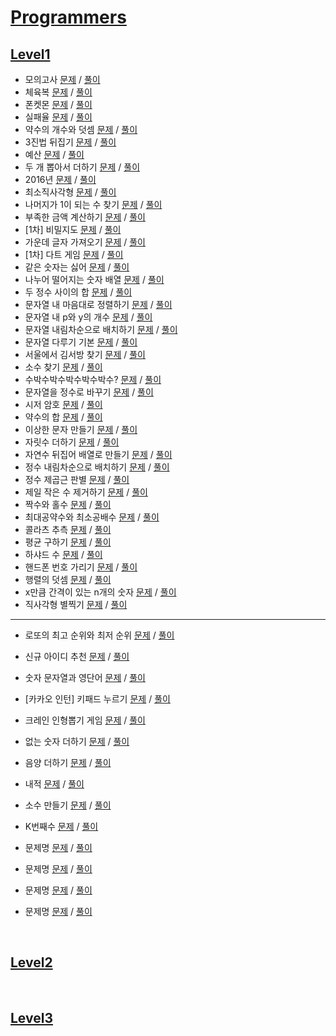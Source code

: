 # [Programmers](https://programmers.co.kr/learn/challenges)

## [Level1](./programmers/Lv1/)
- 모의고사 [문제](https://programmers.co.kr/learn/courses/30/lessons/42840) / [풀이](https://github.com/gjTang/TIL/blob/main/Algorithm/coding-test/programmers/Lv1/mock_exam.py)
- 체육복 [문제](https://programmers.co.kr/learn/courses/30/lessons/42862) / [풀이](https://github.com/gjTang/TIL/blob/main/Algorithm/coding-test/programmers/Lv1/gym_suit.py)
- 폰켓몬 [문제](https://programmers.co.kr/learn/courses/30/lessons/1845) / [풀이](https://github.com/gjTang/TIL/blob/main/Algorithm/coding-test/programmers/Lv1/phonecatmon.py)
- 실패율 [문제](https://programmers.co.kr/learn/courses/30/lessons/42889) / [풀이](https://github.com/gjTang/TIL/blob/main/Algorithm/coding-test/programmers/Lv1/failure.py)
- 약수의 개수와 덧셈 [문제](https://programmers.co.kr/learn/courses/30/lessons/77884) / [풀이](https://github.com/gjTang/TIL/blob/main/Algorithm/coding-test/programmers/Lv1/divisor.py)
- 3진법 뒤집기 [문제](https://programmers.co.kr/learn/courses/30/lessons/68935) / [풀이](https://github.com/gjTang/TIL/blob/main/Algorithm/coding-test/programmers/Lv1/ternary.py)
- 예산 [문제](https://programmers.co.kr/learn/courses/30/lessons/12982) / [풀이](https://github.com/gjTang/TIL/blob/main/Algorithm/coding-test/programmers/Lv1/budget.py)
- 두 개 뽑아서 더하기 [문제](https://programmers.co.kr/learn/courses/30/lessons/68644) / [풀이](https://github.com/gjTang/TIL/blob/main/Algorithm/coding-test/programmers/Lv1/extract_two.py)
- 2016년 [문제](https://programmers.co.kr/learn/courses/30/lessons/12901) / [풀이](https://github.com/gjTang/TIL/blob/main/Algorithm/coding-test/programmers/Lv1/2016.py)  
- 최소직사각형 [문제](https://programmers.co.kr/learn/courses/30/lessons/86491) / [풀이](https://github.com/gjTang/TIL/blob/main/Algorithm/coding-test/programmers/Lv1/minimum_rectangle.py)
- 나머지가 1이 되는 수 찾기 [문제](https://programmers.co.kr/learn/courses/30/lessons/87389) / [풀이](https://github.com/gjTang/TIL/blob/main/Algorithm/coding-test/programmers/Lv1/remain1.py)
- 부족한 금액 계산하기 [문제](https://programmers.co.kr/learn/courses/30/lessons/82612) / [풀이](https://github.com/gjTang/TIL/blob/main/Algorithm/coding-test/programmers/Lv1/less_money.py)
- [1차] 비밀지도 [문제](https://programmers.co.kr/learn/courses/30/lessons/17681) / [풀이](https://github.com/gjTang/TIL/blob/main/Algorithm/coding-test/programmers/Lv1/secret_map.py)
- 가운데 글자 가져오기 [문제](https://programmers.co.kr/learn/courses/30/lessons/12903) / [풀이](https://github.com/gjTang/TIL/blob/main/Algorithm/coding-test/programmers/Lv1/center_word.py)
- [1차] 다트 게임 [문제](https://programmers.co.kr/learn/courses/30/lessons/17682) / [풀이](https://github.com/gjTang/TIL/blob/main/Algorithm/coding-test/programmers/Lv1/dart_game.py)
- 같은 숫자는 싫어 [문제](https://programmers.co.kr/learn/courses/30/lessons/12906) / [풀이](https://github.com/gjTang/TIL/blob/main/Algorithm/coding-test/programmers/Lv1/no_same_num.py)
- 나누어 떨어지는 숫자 배열 [문제](https://programmers.co.kr/learn/courses/30/lessons/12910) / [풀이](https://github.com/gjTang/TIL/blob/main/Algorithm/coding-test/programmers/Lv1/num_arr.py)
- 두 정수 사이의 합 [문제](https://programmers.co.kr/learn/courses/30/lessons/12912) / [풀이](https://github.com/gjTang/TIL/blob/main/Algorithm/coding-test/programmers/Lv1/two_int_sum.py)  
- 문자열 내 마음대로 정렬하기 [문제](https://programmers.co.kr/learn/courses/30/lessons/12915) / [풀이](https://github.com/gjTang/TIL/blob/main/Algorithm/coding-test/programmers/Lv1/str_sort.py)
- 문자열 내 p와 y의 개수 [문제](https://programmers.co.kr/learn/courses/30/lessons/12916) / [풀이](https://github.com/gjTang/TIL/blob/main/Algorithm/coding-test/programmers/Lv1/count_py.py)
- 문자열 내림차순으로 배치하기 [문제](https://programmers.co.kr/learn/courses/30/lessons/12917) / [풀이](https://github.com/gjTang/TIL/blob/main/Algorithm/coding-test/programmers/Lv1/str_asc.py)
- 문자열 다루기 기본 [문제](https://programmers.co.kr/learn/courses/30/lessons/12918) / [풀이](https://github.com/gjTang/TIL/blob/main/Algorithm/coding-test/programmers/Lv1/handle_str.py)
- 서울에서 김서방 찾기 [문제](https://programmers.co.kr/learn/courses/30/lessons/12919) / [풀이](https://github.com/gjTang/TIL/blob/main/Algorithm/coding-test/programmers/Lv1/seoul_kim.py)
- 소수 찾기 [문제](https://programmers.co.kr/learn/courses/30/lessons/12921) / [풀이](https://github.com/gjTang/TIL/blob/main/Algorithm/coding-test/programmers/Lv1/find_decimal.py)
- 수박수박수박수박수박수? [문제](https://programmers.co.kr/learn/courses/30/lessons/12922) / [풀이](https://github.com/gjTang/TIL/blob/main/Algorithm/coding-test/programmers/Lv1/watermelon.py)
- 문자열을 정수로 바꾸기 [문제](https://programmers.co.kr/learn/courses/30/lessons/12925) / [풀이](https://github.com/gjTang/TIL/blob/main/Algorithm/coding-test/programmers/Lv1/str_to_int.py)
- 시저 암호 [문제](https://programmers.co.kr/learn/courses/30/lessons/12926) / [풀이](https://github.com/gjTang/TIL/blob/main/Algorithm/coding-test/programmers/Lv1/caesar.py)
- 약수의 합 [문제](https://programmers.co.kr/learn/courses/30/lessons/12928) / [풀이](https://github.com/gjTang/TIL/blob/main/Algorithm/coding-test/programmers/Lv1/divisor_sum.py)
- 이상한 문자 만들기 [문제](https://programmers.co.kr/learn/courses/30/lessons/12930) / [풀이](https://github.com/gjTang/TIL/blob/main/Algorithm/coding-test/programmers/Lv1/strange_character.py)  
- 자릿수 더하기 [문제](https://programmers.co.kr/learn/courses/30/lessons/12931) /  [풀이](https://github.com/gjTang/TIL/blob/main/Algorithm/coding-test/programmers/Lv1/add_digits.py)
- 자연수 뒤집어 배열로 만들기 [문제](https://programmers.co.kr/learn/courses/30/lessons/12932) / [풀이](https://github.com/gjTang/TIL/blob/main/Algorithm/coding-test/programmers/Lv1/reverse_array.py)
- 정수 내림차순으로 배치하기 [문제](https://programmers.co.kr/learn/courses/30/lessons/12933) / [풀이](https://github.com/gjTang/TIL/blob/main/Algorithm/coding-test/programmers/Lv1/place_desc.py)
- 정수 제곱근 판별 [문제](https://programmers.co.kr/learn/courses/30/lessons/12934) / [풀이](https://github.com/gjTang/TIL/blob/main/Algorithm/coding-test/programmers/Lv1/determine_square_root.py)
- 제일 작은 수 제거하기 [문제](https://programmers.co.kr/learn/courses/30/lessons/12935) / [풀이](https://github.com/gjTang/TIL/blob/main/Algorithm/coding-test/programmers/Lv1/remove_minimum.py)  
- 짝수와 홀수 [문제](https://programmers.co.kr/learn/courses/30/lessons/12937) / [풀이](https://github.com/gjTang/TIL/blob/main/Algorithm/coding-test/programmers/Lv1/even_odd.py)
- 최대공약수와 최소공배수 [문제](https://programmers.co.kr/learn/courses/30/lessons/12940) / [풀이](https://github.com/gjTang/TIL/blob/main/Algorithm/coding-test/programmers/Lv1/gcf_lcm.py)
- 콜라츠 추측 [문제](https://programmers.co.kr/learn/courses/30/lessons/12943) / [풀이](https://github.com/gjTang/TIL/blob/main/Algorithm/coding-test/programmers/Lv1/colatz.py)
- 평균 구하기 [문제](https://programmers.co.kr/learn/courses/30/lessons/12944) / [풀이](https://github.com/gjTang/TIL/blob/main/Algorithm/coding-test/programmers/Lv1/get_mean.py)
- 하샤드 수 [문제](https://programmers.co.kr/learn/courses/30/lessons/12947) / [풀이](https://github.com/gjTang/TIL/blob/main/Algorithm/coding-test/programmers/Lv1/hasshad.py)
- 핸드폰 번호 가리기 [문제](https://programmers.co.kr/learn/courses/30/lessons/12948) / [풀이](https://github.com/gjTang/TIL/blob/main/Algorithm/coding-test/programmers/Lv1/hide_phone_number.py)
- 행렬의 덧셈 [문제](https://programmers.co.kr/learn/courses/30/lessons/12950) / [풀이](https://github.com/gjTang/TIL/blob/main/Algorithm/coding-test/programmers/Lv1/matrix_addition.py)
- x만큼 간격이 있는 n개의 숫자 [문제](https://programmers.co.kr/learn/courses/30/lessons/12954) / [풀이](https://github.com/gjTang/TIL/blob/main/Algorithm/coding-test/programmers/Lv1/interval_x.py)  
- 직사각형 별찍기 [문제](https://programmers.co.kr/learn/courses/30/lessons/12969) / [풀이](https://github.com/gjTang/TIL/blob/main/Algorithm/coding-test/programmers/Lv1/rectangle_star.py)
---
- 로또의 최고 순위와 최저 순위 [문제](https://programmers.co.kr/learn/courses/30/lessons/77484) / [풀이](https://github.com/gjTang/TIL/blob/main/Algorithm/coding-test/programmers/Lv1/)
- 신규 아이디 추천 [문제](https://programmers.co.kr/learn/courses/30/lessons/72410) / [풀이](https://github.com/gjTang/TIL/blob/main/Algorithm/coding-test/programmers/Lv1/)
- 숫자 문자열과 영단어 [문제](https://programmers.co.kr/learn/courses/30/lessons/81301) / [풀이](https://github.com/gjTang/TIL/blob/main/Algorithm/coding-test/programmers/Lv1/)
- [카카오 인턴] 키패드 누르기 [문제](https://programmers.co.kr/learn/courses/30/lessons/67256) / [풀이](https://github.com/gjTang/TIL/blob/main/Algorithm/coding-test/programmers/Lv1/)
- 크레인 인형뽑기 게임 [문제](https://programmers.co.kr/learn/courses/30/lessons/64061) / [풀이](https://github.com/gjTang/TIL/blob/main/Algorithm/coding-test/programmers/Lv1/)
- 없는 숫자 더하기 [문제](https://programmers.co.kr/learn/courses/30/lessons/86051) / [풀이](https://github.com/gjTang/TIL/blob/main/Algorithm/coding-test/programmers/Lv1/)
- 음양 더하기 [문제](https://programmers.co.kr/learn/courses/30/lessons/76501) / [풀이](https://github.com/gjTang/TIL/blob/main/Algorithm/coding-test/programmers/Lv1/)
- 내적 [문제](https://programmers.co.kr/learn/courses/30/lessons/70128) / [풀이](https://github.com/gjTang/TIL/blob/main/Algorithm/coding-test/programmers/Lv1/)
- 소수 만들기 [문제](https://programmers.co.kr/learn/courses/30/lessons/12977) / [풀이](https://github.com/gjTang/TIL/blob/main/Algorithm/coding-test/programmers/Lv1/)
- K번째수 [문제](https://programmers.co.kr/learn/courses/30/lessons/42748) / [풀이](https://github.com/gjTang/TIL/blob/main/Algorithm/coding-test/programmers/Lv1/) 

- 문제명 [문제]() / [풀이](https://github.com/gjTang/TIL/blob/main/Algorithm/coding-test/programmers/Lv1/)
- 문제명 [문제]() / [풀이]()
- 문제명 [문제]() / [풀이]()  
- 문제명 [문제]() / [풀이]()
<br>
  
## [Level2](./programmers/Lv2/)
<br>

## [Level3](./programmers/Lv3/)
<br>